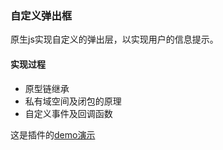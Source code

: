 ### 自定义弹出框
原生js实现自定义的弹出层，以实现用户的信息提示。

#### 实现过程
* 原型链继承
* 私有域空间及闭包的原理
* 自定义事件及回调函数

这是插件的[demo演示](https://huangguangjie.github.io/myDialog/)
